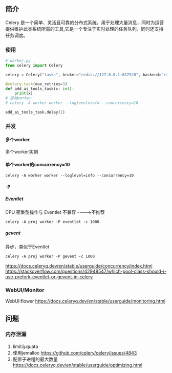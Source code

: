 ## 简介

Celery 是一个简单、灵活且可靠的分布式系统，用于处理大量消息，同时为运营提供维护此类系统所需的工具,它是一个专注于实时处理的任务队列，同时还支持任务调度。

### 使用

```python
# worker.py
from celery import Celery

celery = Celery("tasks", broker="redis://127.0.0.1:6379/0", backend="redis://127.0.0.1:6379/0")

@celery.task(max_retries=3)
def add_ai_tools_task(x: int):
    print(x)
# 启动worker
# celery -A worker worker --loglevel=info --concurrency=10

add_ai_tools_task.delay(1)
```

### 并发

#### 多个worker

多个worker实例

#### 单个worker的concurrency=10

```
celery -A worker worker --loglevel=info --concurrency=10
```

#### -P

##### Eventlet

CPU 密集型操作与 Eventlet 不兼容 ---->不推荐

```shell
celery -A proj worker -P eventlet -c 1000
```

##### gevent

异步，类似于Eventlet

```shell
celery -A proj worker -P gevent -c 1000
```

<https://docs.celeryq.dev/en/stable/userguide/concurrency/index.html>
<https://stackoverflow.com/questions/42948547/which-pool-class-should-i-use-prefork-eventlet-or-gevent-in-celery>

### WebUI/Monitor

WebUI:flower
<https://docs.celeryq.dev/en/stable/userguide/monitoring.html>

## 问题

### 内存泄漏

1. limit与quata
2. 使用jemalloc
<https://github.com/celery/celery/issues/4843>
3. 配置子进程的最大数量
<https://docs.celeryq.dev/en/stable/userguide/optimizing.html>
